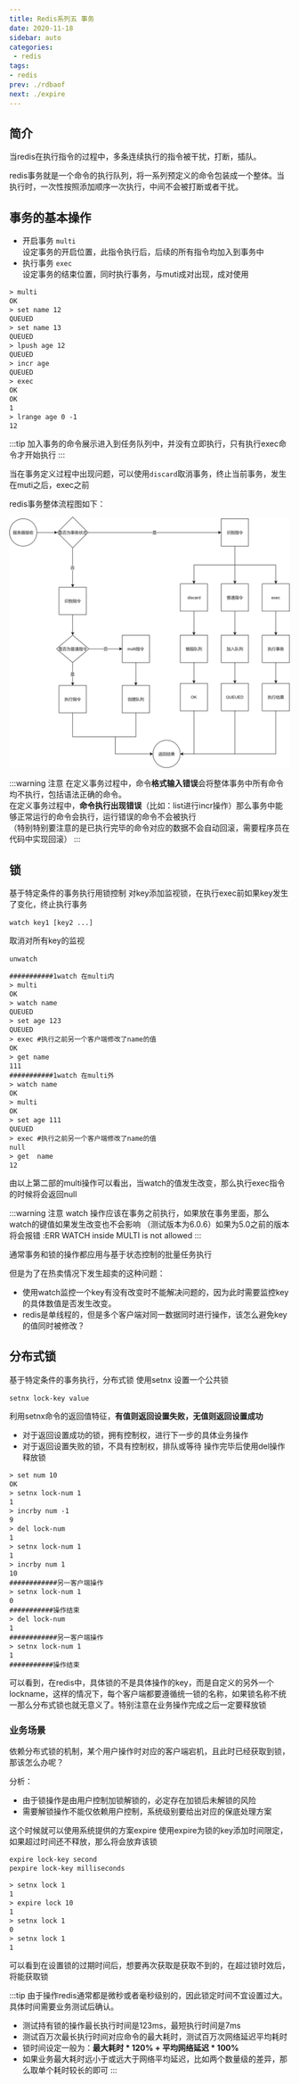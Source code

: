 ```yaml
---
title: Redis系列五 事务
date: 2020-11-18
sidebar: auto
categories:
 - redis
tags:
- redis
prev: ./rdbaof
next: ./expire
---
```


## 简介
当redis在执行指令的过程中，多条连续执行的指令被干扰，打断，插队。

redis事务就是一个命令的执行队列，将一系列预定义的命令包装成一个整体。当执行时，一次性按照添加顺序一次执行，中间不会被打断或者干扰。
## 事务的基本操作
- 开启事务 `multi`  
设定事务的开启位置，此指令执行后，后续的所有指令均加入到事务中
- 执行事务 `exec`  
设定事务的结束位置，同时执行事务，与muti成对出现，成对使用

```shell
> multi
OK
> set name 12
QUEUED
> set name 13
QUEUED
> lpush age 12
QUEUED
> incr age
QUEUED
> exec
OK
OK
1
> lrange age 0 -1
12

```

:::tip
加入事务的命令展示进入到任务队列中，并没有立即执行，只有执行exec命令才开始执行
:::

当在事务定义过程中出现问题，可以使用`discard`取消事务，终止当前事务，发生在muti之后，exec之前


redis事务整体流程图如下：

<center>

![Redis Transactional](./img/transactional.png)

</center>


:::warning 注意
在定义事务过程中，命令**格式输入错误**会将整体事务中所有命令均不执行，包括语法正确的命令。   
在定义事务过程中，**命令执行出现错误**（比如：list进行incr操作）那么事务中能够正常运行的命令会执行，运行错误的命令不会被执行  
（特别特别要注意的是已执行完毕的命令对应的数据不会自动回滚，需要程序员在代码中实现回滚）
:::

## 锁
基于特定条件的事务执行用锁控制
对key添加监视锁，在执行exec前如果key发生了变化，终止执行事务

`watch key1 [key2 ...]`

取消对所有key的监视

`unwatch`

```shell
###########1watch 在multi内
> multi
OK
> watch name
QUEUED
> set age 123
QUEUED
> exec #执行之前另一个客户端修改了name的值
OK
> get name
111
###########1watch 在multi外
> watch name
OK
> multi
OK
> set age 111
QUEUED
> exec #执行之前另一个客户端修改了name的值
null
> get  name
12

```
由以上第二部的multi操作可以看出，当watch的值发生改变，那么执行exec指令的时候将会返回null

:::warning 注意
watch 操作应该在事务之前执行，如果放在事务里面，那么watch的键值如果发生改变也不会影响
（测试版本为6.0.6）如果为5.0之前的版本将会报错 :ERR WATCH inside MULTI is not allowed
:::

通常事务和锁的操作都应用与基于状态控制的批量任务执行

但是为了在热卖情况下发生超卖的这种问题：
- 使用watch监控一个key有没有改变时不能解决问题的，因为此时需要监控key的具体数值是否发生改变。
- redis是单线程的，但是多个客户端对同一数据同时进行操作，该怎么避免key的值同时被修改？

## 分布式锁
基于特定条件的事务执行，分布式锁
使用setnx 设置一个公共锁

`setnx lock-key value`

利用setnx命令的返回值特征，**有值则返回设置失败，无值则返回设置成功**
- 对于返回设置成功的锁，拥有控制权，进行下一步的具体业务操作
- 对于返回设置失败的锁，不具有控制权，排队或等待
操作完毕后使用del操作释放锁

```shell
> set num 10
OK
> setnx lock-num 1
1
> incrby num -1
9
> del lock-num
1
> setnx lock-num 1 
1
> incrby num 1
10
############另一客户端操作
> setnx lock-num 1
0
###########操作结束
> del lock-num
1
############另一客户端操作
> setnx lock-num 1
1
###########操作结束
```

可以看到，在redis中，具体锁的不是具体操作的key，而是自定义的另外一个lockname，这样的情况下，每个客户端都要遵循统一锁的名称，如果锁名称不统一那么分布式锁也就无意义了。特别注意在业务操作完成之后一定要释放锁

### 业务场景
依赖分布式锁的机制，某个用户操作时对应的客户端宕机，且此时已经获取到锁，那该怎么办呢？

分析：  
- 由于锁操作是由用户控制加锁解锁的，必定存在加锁后未解锁的风险
- 需要解锁操作不能仅依赖用户控制，系统级别要给出对应的保底处理方案

这个时候就可以使用系统提供的方案expire
使用expire为锁的key添加时间限定，如果超过时间还不释放，那么将会放弃该锁

```shell
expire lock-key second
pexpire lock-key milliseconds
```
```shell
> setnx lock 1
1
> expire lock 10
1
> setnx lock 1
0
> setnx lock 1
1
```
可以看到在设置锁的过期时间后，想要再次获取是获取不到的，在超过锁时效后，将能获取锁

:::tip
由于操作redis通常都是微秒或者毫秒级别的，因此锁定时间不宜设置过大。具体时间需要业务测试后确认。
- 测试持有锁的操作最长执行时间是123ms，最短执行时间是7ms
- 测试百万次最长执行时间对应命令的最大耗时，测试百万次网络延迟平均耗时
- 锁时间设定一般为：**最大耗时 * 120% + 平均网络延迟 * 100%**
- 如果业务最大耗时远小于或远大于网络平均延迟，比如两个数量级的差异，那么取单个耗时较长的即可
:::

